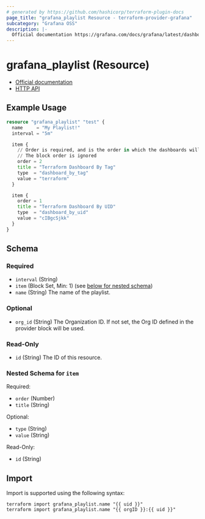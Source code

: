 ```yaml
---
# generated by https://github.com/hashicorp/terraform-plugin-docs
page_title: "grafana_playlist Resource - terraform-provider-grafana"
subcategory: "Grafana OSS"
description: |-
  Official documentation https://grafana.com/docs/grafana/latest/dashboards/create-manage-playlists/HTTP API https://grafana.com/docs/grafana/latest/developers/http_api/playlist/
---
```


# grafana_playlist (Resource)

* [Official documentation](https://grafana.com/docs/grafana/latest/dashboards/create-manage-playlists/)
* [HTTP API](https://grafana.com/docs/grafana/latest/developers/http_api/playlist/)

## Example Usage

```terraform
resource "grafana_playlist" "test" {
  name     = "My Playlist!"
  interval = "5m"

  item {
    // Order is required, and is the order in which the dashboards will be displayed
    // The block order is ignored
    order = 2
    title = "Terraform Dashboard By Tag"
    type  = "dashboard_by_tag"
    value = "terraform"
  }

  item {
    order = 1
    title = "Terraform Dashboard By UID"
    type  = "dashboard_by_uid"
    value = "cIBgcSjkk"
  }
}
```

<!-- schema generated by tfplugindocs -->
## Schema

### Required

- `interval` (String)
- `item` (Block Set, Min: 1) (see [below for nested schema](#nestedblock--item))
- `name` (String) The name of the playlist.

### Optional

- `org_id` (String) The Organization ID. If not set, the Org ID defined in the provider block will be used.

### Read-Only

- `id` (String) The ID of this resource.

<a id="nestedblock--item"></a>
### Nested Schema for `item`

Required:

- `order` (Number)
- `title` (String)

Optional:

- `type` (String)
- `value` (String)

Read-Only:

- `id` (String)

## Import

Import is supported using the following syntax:

```shell
terraform import grafana_playlist.name "{{ uid }}"
terraform import grafana_playlist.name "{{ orgID }}:{{ uid }}"
```

